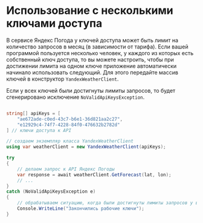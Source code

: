# Использование с несколькими ключами доступа

В сервисе Яндекс Погода у ключей доступа может быть лимит на количество запросов в месяц
(в зависимости от тарифа). Если вашей программой пользуется несколько человек, у каждого из которых
есть собственный ключ доступа, то вы можете настроить, чтобы при достижении лимита на одном ключе
приложение автоматически начинало использовать следующий. Для этого передайте массив ключей в
конструктор `YandexWeatherClient`.

Если у всех ключей были достигнуты лимиты запросов, то будет сгенерировано исключение
`NoValidApiKeysException`.

```csharp

string[] apiKeys = [
    "ae672ade-c0ed-43c7-b6e1-36d821aa2c27",
    "e12929c4-74f7-4228-84f0-476632b2782d"
] // ключи доступа к API

// создаем экземпляр класса YandexWeatherClient
using var weatherClient = new YandexWeatherClient(apiKeys);

try
{
    // делаем запрос к API Яндекс Погоды
    var response = await weatherClient.GetForecast(lat, lon);
    // ...
}
catch (NoValidApiKeysException e)
{
    // обрабатываем ситуацию, когда были достигнуты лимиты запросов у всех ключей
    Console.WriteLine("Закончились рабочие ключи");
}
```